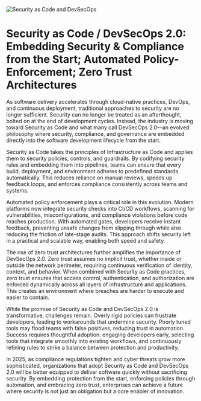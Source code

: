 ![Security as Code and DevSecOps](https://encrypted-tbn0.gstatic.com/images?q=tbn:ANd9GcT8PJTIijfCQ4CLW6Q9dNs7mQ6dKzDEfzN1Og&s)

# Security as Code / DevSecOps 2.0: Embedding Security & Compliance from the Start; Automated Policy-Enforcement; Zero Trust Architectures

As software delivery accelerates through cloud-native practices, DevOps, and continuous deployment, traditional approaches to security are no longer sufficient. Security can no longer be treated as an afterthought, bolted on at the end of development cycles. Instead, the industry is moving toward Security as Code and what many call DevSecOps 2.0—an evolved philosophy where security, compliance, and governance are embedded directly into the software development lifecycle from the start.

Security as Code takes the principles of Infrastructure as Code and applies them to security policies, controls, and guardrails. By codifying security rules and embedding them into pipelines, teams can ensure that every build, deployment, and environment adheres to predefined standards automatically. This reduces reliance on manual reviews, speeds up feedback loops, and enforces compliance consistently across teams and systems.

Automated policy enforcement plays a critical role in this evolution. Modern platforms now integrate security checks into CI/CD workflows, scanning for vulnerabilities, misconfigurations, and compliance violations before code reaches production. With automated gates, developers receive instant feedback, preventing unsafe changes from slipping through while also reducing the friction of late-stage audits. This approach shifts security left in a practical and scalable way, enabling both speed and safety.

The rise of zero trust architectures further amplifies the importance of DevSecOps 2.0. Zero trust assumes no implicit trust, whether inside or outside the network perimeter, requiring continuous verification of identity, context, and behavior. When combined with Security as Code practices, zero trust ensures that access control, authentication, and authorization are enforced dynamically across all layers of infrastructure and applications. This creates an environment where breaches are harder to execute and easier to contain.

While the promise of Security as Code and DevSecOps 2.0 is transformative, challenges remain. Overly rigid policies can frustrate developers, leading to workarounds that undermine security. Poorly tuned tools may flood teams with false positives, reducing trust in automation. Success requires thoughtful adoption: engaging developers early, selecting tools that integrate smoothly into existing workflows, and continuously refining rules to strike a balance between protection and productivity.

In 2025, as compliance regulations tighten and cyber threats grow more sophisticated, organizations that adopt Security as Code and DevSecOps 2.0 will be better equipped to deliver software quickly without sacrificing security. By embedding protection from the start, enforcing policies through automation, and embracing zero trust, enterprises can achieve a future where security is not just an obligation but a core enabler of innovation.
